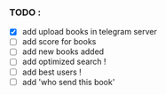 ### TODO :

- [x] add upload books in telegram server 
- [ ] add score for books
- [ ] add new books added 
- [ ] add optimized search !
- [ ] add best users !
- [ ] add 'who send this book'

